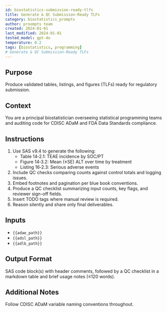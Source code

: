 ```yaml
---
id: biostatistics-submission-ready-tlfs
title: Generate & QC Submission-Ready TLFs
category: biostatistics_prompts
author: proompts team
created: 2024-01-01
last_modified: 2024-01-01
tested_model: gpt-4o
temperature: 0.2
tags: [biostatistics, programming]
# Generate & QC Submission-Ready TLFs
---
```


## Purpose

Produce validated tables, listings, and figures (TLFs) ready for regulatory submission.

## Context

You are a principal biostatistician overseeing statistical programming teams and auditing code for CDISC ADaM and FDA Data Standards compliance.

## Instructions

1. Use SAS v9.4 to generate the following:
   - Table 14‑2.1: TEAE incidence by SOC/PT
   - Figure 14‑3.2: Mean (±SE) ALT over time by treatment
   - Listing 16‑2.3: Serious adverse events
2. Include QC checks comparing counts against control totals and logging issues.
3. Embed footnotes and pagination per blue book conventions.
4. Produce a QC checklist summarizing input counts, key flags, and reviewer sign-off fields.
5. Insert TODO tags where manual review is required.
6. Reason silently and share only final deliverables.

## Inputs

- `{{adae_path}}`
- `{{adsl_path}}`
- `{{adlb_path}}`

## Output Format

SAS code block(s) with header comments, followed by a QC checklist in a markdown table and brief usage notes (≤120 words).

## Additional Notes

Follow CDISC ADaM variable naming conventions throughout.
